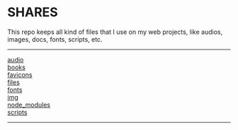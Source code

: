 # SHARES
This repo keeps all kind of files that I use on my web projects, like audios, images, docs, fonts, scripts, etc.

---------------------------
[audio](audio)<br>
[books](books)<br>
[favicons](favicons)<br>
[files](files)<br>
[fonts](fonts)<br>
[img](img)<br>
[node_modules](node_modules)<br>
[scripts](scripts)<br>

---------------------------

